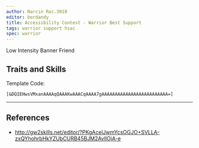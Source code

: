 ```yaml
---
author: Narcin Roc.3018
editor: berdandy
title: Accessibility Contest - Warrior Best Support
tags: warrior support hsac
spec: warrior
---
```


Low Intensity Banner Friend

## Traits and Skills

Template Code:

`[&DQIEHwsVMxanAAAAqQAAAKwAAACqAAAA7gAAAAAAAAAAAAAAAAAAAAAAAAA=]`

---

<div
  data-armory-embed='skills'
  data-armory-ids='14401,14404,14407,14405,14419'
>
</div>
<div
  data-armory-embed='specializations'
  data-armory-ids='4,11,51'
  data-armory-4-traits='1444,1449,1437'
  data-armory-11-traits='1469,1486,1667'
  data-armory-51-traits='1413,1484,1369'
>
</div>
<script async src='https://unpkg.com/armory-embeds@^0.x.x/armory-embeds.js'></script>



## References

- http://gw2skills.net/editor/?PKgAcelJwmYcsOGJO+SVLLA-zxQYhohrbHkYZUbCURB45BJM2AvlIOjA-e
